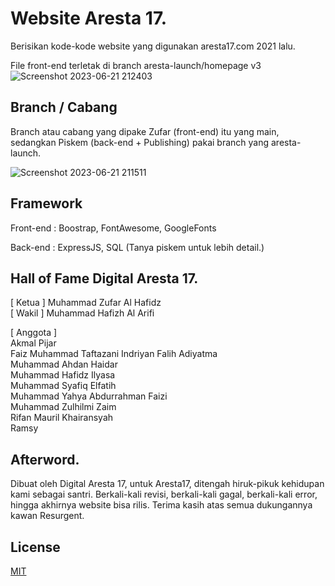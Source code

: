 # Website Aresta 17.

Berisikan kode-kode website yang digunakan aresta17.com 2021 lalu.

File front-end terletak di branch aresta-launch/homepage v3  
![Screenshot 2023-06-21 212403](https://github.com/CodeR3sta/Website-Aresta/assets/93329772/049af6e2-a83c-4c6f-900f-81d01ac07e5c)

## Branch / Cabang

Branch atau cabang yang dipake Zufar (front-end) itu yang main, sedangkan Piskem (back-end + Publishing) pakai branch yang aresta-launch.

![Screenshot 2023-06-21 211511](https://github.com/CodeR3sta/Website-Aresta/assets/93329772/98ad3b03-a4f7-4f0f-9b23-bc1edf70de89)


## Framework
Front-end : Boostrap, FontAwesome, GoogleFonts

Back-end : ExpressJS, SQL (Tanya piskem untuk lebih detail.)
## Hall of Fame Digital Aresta 17.
[ Ketua ] Muhammad Zufar Al Hafidz  
[ Wakil ] Muhammad Hafizh Al Arifi  

[ Anggota ]  
Akmal Pijar  
Faiz Muhammad Taftazani
Indriyan Falih Adiyatma  
Muhammad Ahdan Haidar  
Muhammad Hafidz Ilyasa  
Muhammad Syafiq Elfatih  
Muhammad Yahya Abdurrahman Faizi  
Muhammad Zulhilmi Zaim  
Rifan Mauril Khairansyah  
Ramsy  

## Afterword.

Dibuat oleh Digital Aresta 17, untuk Aresta17, ditengah hiruk-pikuk kehidupan kami sebagai santri. Berkali-kali revisi, berkali-kali gagal, berkali-kali error, hingga akhirnya website bisa rilis. Terima kasih atas semua dukungannya kawan Resurgent.


## License

[MIT](https://choosealicense.com/licenses/mit/)
